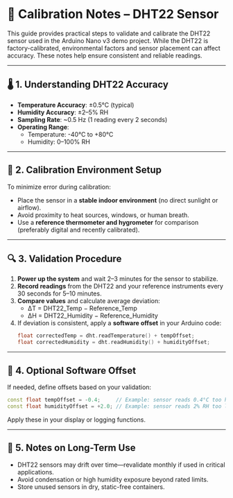 # 📏 Calibration Notes – DHT22 Sensor

This guide provides practical steps to validate and calibrate the DHT22 sensor used in the Arduino Nano v3 demo project. While the DHT22 is factory-calibrated, environmental factors and sensor placement can affect accuracy. These notes help ensure consistent and reliable readings.

---

## 🌡️ 1. Understanding DHT22 Accuracy

- **Temperature Accuracy**: ±0.5°C (typical)
- **Humidity Accuracy**: ±2–5% RH
- **Sampling Rate**: ~0.5 Hz (1 reading every 2 seconds)
- **Operating Range**:
  - Temperature: -40°C to +80°C
  - Humidity: 0–100% RH

---

## 🧪 2. Calibration Environment Setup

To minimize error during calibration:

- Place the sensor in a **stable indoor environment** (no direct sunlight or airflow).
- Avoid proximity to heat sources, windows, or human breath.
- Use a **reference thermometer and hygrometer** for comparison (preferably digital and recently calibrated).

---

## 🔍 3. Validation Procedure

1. **Power up the system** and wait 2–3 minutes for the sensor to stabilize.
2. **Record readings** from the DHT22 and your reference instruments every 30 seconds for 5–10 minutes.
3. **Compare values** and calculate average deviation:
   - ΔT = DHT22_Temp − Reference_Temp
   - ΔH = DHT22_Humidity − Reference_Humidity
4. If deviation is consistent, apply a **software offset** in your Arduino code:
   ```cpp
   float correctedTemp = dht.readTemperature() + tempOffset;
   float correctedHumidity = dht.readHumidity() + humidityOffset;
   ```

---
   
## 🧰 4. Optional Software Offset
  
If needed, define offsets based on your validation:
   ```cpp
   const float tempOffset = -0.4;     // Example: sensor reads 0.4°C too high
   const float humidityOffset = +2.0; // Example: sensor reads 2% RH too lo
   ```
Apply these in your display or logging functions.

---

## 📎 5. Notes on Long-Term Use
  - DHT22 sensors may drift over time—revalidate monthly if used in critical applications.
  - Avoid condensation or high humidity exposure beyond rated limits.
  - Store unused sensors in dry, static-free containers.



